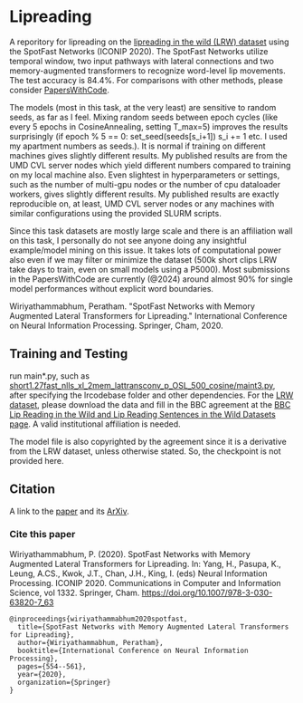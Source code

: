 # Lipreading

A reporitory for lipreading on the [lipreading in the wild (LRW) dataset](https://www.robots.ox.ac.uk/~vgg/data/lip_reading/lrw1.html) using the SpotFast Networks (ICONIP 2020). 
The SpotFast Networks utilize temporal window, two input pathways with lateral connections and two memory-augmented transformers to recognize word-level lip movements. The test accuracy is 84.4%. For comparisons with other methods, please consider [PapersWithCode](https://paperswithcode.com/sota/lipreading-on-lip-reading-in-the-wild). 

The models (most in this task, at the very least) are sensitive to random seeds, as far as I feel. Mixing random seeds between epoch cycles (like every 5 epochs in CosineAnnealing, setting T_max=5) improves the results surprisingly (if epoch % 5 == 0: set_seed(seeds[s_i+1]) s_i += 1 etc. I used my apartment numbers as seeds.). It is normal if training on different machines gives slightly different results. My published results are from the UMD CVL server nodes which yield different numbers compared to training on my local machine also. Even slightest in hyperparameters or settings, such as the number of multi-gpu nodes or the number of cpu dataloader workers, gives slightly different results. My published results are exactly reproducible on, at least, UMD CVL server nodes or any machines with similar configurations using the provided SLURM scripts.

Since this task datasets are mostly large scale and there is an affiliation wall on this task, I personally do not see anyone doing any insightful example/model mining on this issue. It takes lots of computational power also even if we may filter or minimize the dataset (500k short clips LRW take days to train, even on small models using a P5000). Most submissions in the PapersWithCode are currently (@2024) around almost 90% for single model performances without explicit word boundaries.

Wiriyathammabhum, Peratham. "SpotFast Networks with Memory Augmented Lateral Transformers for Lipreading." 
International Conference on Neural Information Processing. Springer, Cham, 2020.

## Training and Testing
run main*.py, such as [short1.27fast_nlls_xl_2mem_lattransconv_p_OSL_500_cosine/maint3.py](short1.27fast_nlls_xl_2mem_lattransconv_p_OSL_500_cosine/maint3.py), after specifying the lrcodebase folder and other dependencies. For the [LRW dataset](https://www.robots.ox.ac.uk/~vgg/data/lip_reading/lrw1.html), please download the data and fill in the BBC agreement at the [BBC Lip Reading in the Wild and Lip Reading Sentences in the Wild Datasets page](https://www.bbc.co.uk/rd/projects/lip-reading-datasets). A valid institutional affiliation is needed. 

The model file is also copyrighted by the agreement since it is a derivative from the LRW dataset, unless otherwise stated. So, the checkpoint is not provided here.

## Citation
A link to the [paper](https://link.springer.com/chapter/10.1007/978-3-030-63820-7_63) and its [ArXiv](https://arxiv.org/abs/2005.10903).

### Cite this paper

Wiriyathammabhum, P. (2020). SpotFast Networks with Memory Augmented Lateral Transformers for Lipreading. In: Yang, H., Pasupa, K., Leung, A.CS., Kwok, J.T., Chan, J.H., King, I. (eds) Neural Information Processing. ICONIP 2020. Communications in Computer and Information Science, vol 1332. Springer, Cham. https://doi.org/10.1007/978-3-030-63820-7_63

```bixtex
@inproceedings{wiriyathammabhum2020spotfast,
  title={SpotFast Networks with Memory Augmented Lateral Transformers for Lipreading},
  author={Wiriyathammabhum, Peratham},
  booktitle={International Conference on Neural Information Processing},
  pages={554--561},
  year={2020},
  organization={Springer}
}
```
